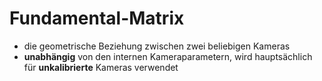 # Fundamental-Matrix 
- die geometrische Beziehung zwischen zwei beliebigen Kameras 
- **unabhängig** von den internen Kameraparametern, wird hauptsächlich für **unkalibrierte** Kameras verwendet 

# 